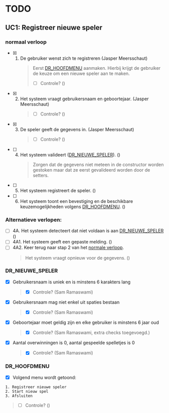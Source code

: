 # TODO

## UC1: Registreer nieuwe speler

### normaal verloop

- [x] 1. De gebruiker wenst zich te registreren (Jasper Meersschaut)
     > Eerst [DR_HOOFDMENU](#dr_hoofdmenu) aanmaken. Hierbij krijgt de gebruiker de keuze om een nieuwe speler aan te maken.
     >
     > - [ ] Controle? ()

- [x] 2. Het systeem vraagt gebruikersnaam en geboortejaar. (Jasper Meersschaut)
     > - [ ] Controle? ()
- [x] 3. De speler geeft de gegevens in. (Jasper Meersschaut)
     > - [ ] Controle? ()
- [ ] 4. Het systeem valideert ([DR_NIEUWE_SPELER](#dr_nieuwe_speler)). ()
     > Zorgen dat de gegevens niet meteen in de constructor worden gestoken maar dat ze eerst gevalideerd worden door de setters.

- [ ] 5. Het systeem registreert de speler. ()
- [ ] 6.  Het systeem toont een bevestiging en de beschikbare keuzemogelijkheden volgens [DR_HOOFDMENU](#dr_hoofdmenu). ()

### Alternatieve verlopen:

- [ ] 4A. Het systeem detecteert dat niet voldaan is aan [DR_NIEUWE_SPELER](#dr_nieuwe_speler) ()
- [ ] 4A1. Het systeem geeft een gepaste melding. ()
- [ ] 4A2. Keer terug naar stap 2 van het [normale verloop](#normaal-verloop).
  > Het systeem vraagt opnieuw voor de gegevens. ()

### DR_NIEUWE_SPELER
- [x] Gebruikersnaam is uniek en is minstens 6 karakters lang
  > - [x] Controle? (Sam Ramaswami)
- [x] Gebruikersnaam mag niet enkel uit spaties bestaan
  > - [x] Controle? (Sam Ramaswami)
- [x] Geboortejaar moet geldig zijn en elke gebruiker is minstens 6 jaar oud
  > - [x] Controle? (Sam Ramaswami, extra checks toegevoegd.)
- [x] Aantal overwinningen is 0, aantal gespeelde spelletjes is 0
  > - [x] Controle? (Sam Ramaswami)

### DR_HOOFDMENU 
- [x] Volgend menu wordt getoond:

```
1. Registreer nieuwe speler
2. Start nieuw spel
3. Afsluiten
```

> - [ ] Controle? ()
